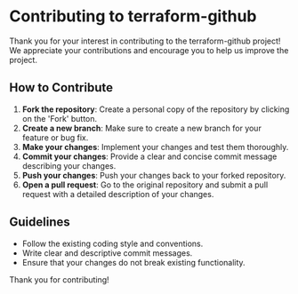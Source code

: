 # Contributing to terraform-github

Thank you for your interest in contributing to the terraform-github project! We appreciate your contributions and encourage you to help us improve the project.

## How to Contribute

1. **Fork the repository**: Create a personal copy of the repository by clicking on the 'Fork' button.
2. **Create a new branch**: Make sure to create a new branch for your feature or bug fix.
3. **Make your changes**: Implement your changes and test them thoroughly.
4. **Commit your changes**: Provide a clear and concise commit message describing your changes.
5. **Push your changes**: Push your changes back to your forked repository.
6. **Open a pull request**: Go to the original repository and submit a pull request with a detailed description of your changes.

## Guidelines

- Follow the existing coding style and conventions.
- Write clear and descriptive commit messages.
- Ensure that your changes do not break existing functionality.

Thank you for contributing!